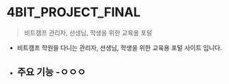 # 4BIT_PROJECT_FINAL

>비트캠프 관리자, 선생님, 학생을 위한 교육용 포털 

 - 비트캠프 학원을 다니는 관리자, 선생님, 학생을 위한
 교육용 포털 사이트 입니다.
 - 주요 기능
	-ㅇㅇㅇ
	-

<!--stackedit_data:
eyJoaXN0b3J5IjpbMTAyODYzNDMzXX0=
-->